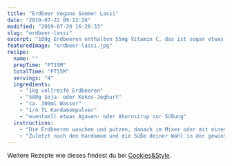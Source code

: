 ```yaml
---
title: "Erdbeer Vegane Sommer Lassi"
date: "2019-07-22 09:22:26"
modified: "2019-07-20 16:28:33"
slug: "erdbeer-lassi"
excerpt: "100g Erdbeeren enthalten 55mg Vitamin C, das ist sogar etwas mehr als in der gleichen Menge Zitronen. Das Vitamin unterstützt nicht nur das Immunsystem, sondern spielt auch in der Verdauung eine zentrale Rolle. Es fördert die Produktion des Enzyms Pepsin, sowie der Magensäure in der Magenschleimhaut. "
featuredImage: "erdbeer-lassi.jpg"
recipe:
  name: ""
  prepTime: "PT15M"
  totalTime: "PT15M"
  servings: "4"
  ingredients:
    - "1kg vollreife Erdbeeren"
    - "500g Soja- oder Kokos-Joghurt"
    - "ca. 300ml Wasser"
    - "1/4 TL Kardamompulver"
    - "eventuell etwas Agaven- oder Ahornsirup zur Süßung"
  instructions:
    - "Die Erdbeeren waschen und putzen, danach im Mixer oder mit einem Stabmixer pürieren. Joghurt und Wasser zugeben und alles zusammen nochmals aufmixen, bis du die gewünschte Konsistenz erreicht hast."
    - "Zuletzt noch den Kardamom und die Süße deiner Wahl in der gewünschten Menge unterheben und dann für zumindest 1 Stunde kalt stellen, bevor du das Lassi genießt."
---
```


Weitere Rezepte wie dieses findest du bei [Cookies&Style](https://cookiesandstyle.at).